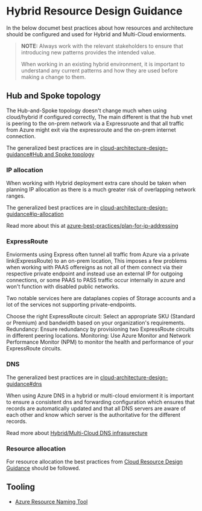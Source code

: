 # Hybrid Resource Design Guidance


In the below documet best practices about how resources and architecture should be configured and used for Hybrid and Multi-Cloud enviorments.

> **NOTE:** Always work with the relevant stakeholders to ensure that introducing new patterns provides the intended value.
>
> When working in an existing hybrid environment, it is important to understand any current patterns and how they are used before making a change to them.


## Hub and Spoke topology

The Hub-and-Spoke topology doesn't change much when using cloud/hybrid if configured correctly, The main different is that the hub vnet is peering to the on-prem network via a Expressruote and that all traffic from Azure might exit via the expressroute and the on-prem internet connection.

The generalized best practices are in  [cloud-architecture-design-guidance#Hub and Spoke topology](../cloud-architecture-design-guidance/readme.md#hub-and-spoke-topology)

### IP allocation

When working with Hybrid deployment extra care should be taken when planning IP allocation as there is a much greater risk of overlapping network ranges.

The generalized best practices are in [cloud-architecture-design-guidance#ip-allocation](../cloud-architecture-design-guidance/readme.md#ip-allocation)

Read more about this at [azure-best-practices/plan-for-ip-addressing](https://learn.microsoft.com/en-us/azure/cloud-adoption-framework/ready/azure-best-practices/plan-for-ip-addressing)

### ExpressRoute

Enviorments using Express often tunnel all traffic from Azure via a private link(ExpressRoute) to an on-prem location, This imposes a few problems when working with PAAS offereigns as not all of them connect via their respective private endpoint and instead use an external IP for outgoing connections, or some PAAS to PASS traffic occur internally in azure and won't function with disabled public networks.

Two notable services here are dataplanes copies of Storage accounts and a lot of the services not supporting private-endpoints.

Choose the right ExpressRoute circuit: Select an appropriate SKU (Standard or Premium) and bandwidth based on your organization's requirements.
Redundancy: Ensure redundancy by provisioning two ExpressRoute circuits in different peering locations.
Monitoring: Use Azure Monitor and Network Performance Monitor (NPM) to monitor the health and performance of your ExpressRoute circuits.

### DNS

The generalized best practices are in [cloud-architecture-design-guidance#dns](../cloud-architecture-design-guidance/readme.md#dns)

When using Azure DNS in a hybrid or multi-cloud enviorment it is important to ensure a consistent dns and forwarding configuration which ensures that records are automatically updated and that all DNS servers are aware of each other and know which server is the authoritative for the different records.

Read more about [Hybrid/Multi-Cloud DNS infrasurecture](https://learn.microsoft.com/en-us/azure/architecture/hybrid/hybrid-dns-infra)

### Resource allocation

For resource allocation the best practices from [Cloud Resource Design Guidance](../cloud-resource-design-guidance/README.md) should be followed.

## Tooling

* [Azure Resource Naming Tool](https://github.com/microsoft/CloudAdoptionFramework/tree/master/ready/AzNamingTool)
